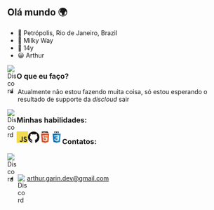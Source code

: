 ## Olá mundo 🌍

 - 🚩 Petrópolis, Rio de Janeiro, Brazil
 - 🌌 Milky Way
 - 👦 14y
 - 😀 Arthur 
 <a href="https://discord.gg/strike2121#0171">
  <img align="left" alt="Discord" width="21px" src="https://raw.githubusercontent.com/anuraghazra/anuraghazra/master/assets/discord-round.svg" />
</a>

##
 
### O que eu faço?
 
 
 - Atualmente não estou fazendo muita coisa, só estou esperando o resultado de supporte da *discloud* sair <a href="https://discord.gg/strike2121#0171">
  <img align="left" alt="Discord" width="21px" src="https://avatars2.githubusercontent.com/u/52298750?s=200&v=4" />
</a>
 
 
 ##




### Minhas habilidades:
<img align="left" alt="JavaScript" width="26px" src="https://raw.githubusercontent.com/github/explore/80688e429a7d4ef2fca1e82350fe8e3517d3494d/topics/javascript/javascript.png" />
<img align="left" alt="GitHub" width="26px" src="https://raw.githubusercontent.com/github/explore/78df643247d429f6cc873026c0622819ad797942/topics/github/github.png" />
<img align="left" alt="HTML5" width="26px" src="https://raw.githubusercontent.com/github/explore/80688e429a7d4ef2fca1e82350fe8e3517d3494d/topics/html/html.png" />
<img align="left" alt="CSS3" width="26px" src="https://raw.githubusercontent.com/github/explore/80688e429a7d4ef2fca1e82350fe8e3517d3494d/topics/css/css.png" />

 
 ##
### Contatos:
 <a href="https://discord.gg/strike2121#0171">
  <img align="left" alt="Discord" width="21px" src="https://raw.githubusercontent.com/anuraghazra/anuraghazra/master/assets/discord-round.svg" />
</a>


<br />
<br />


- <a href="arthur.garin.dev@gmail.com
">
  <img align="left" alt="Discord" width="21px" src="https://lh3.googleusercontent.com/TEYCpDdqgEp18E9Nbjm30j9tOB4ebLWZzcvWTY4jMcWEglTolfRxq6Bo4R0Rn0XHqF9hkRSoF3vmwpohsDDZsoaqRQ=w128-h128-e365-rj-sc0x00ffffff" />
</a> arthur.garin.dev@gmail.com
 
